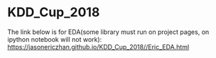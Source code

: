 # KDD_Cup_2018

 The link below is for EDA(some library must run on project pages, on ipython notebook will not work):
 https://jasonericzhan.github.io/KDD_Cup_2018//Eric_EDA.html
